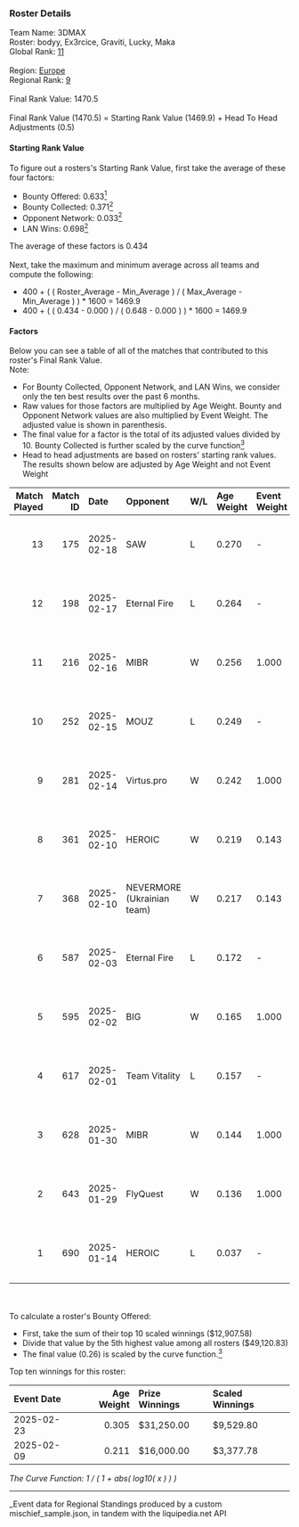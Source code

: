 ### Roster Details<br />
Team Name: 3DMAX<br />
Roster: bodyy, Ex3rcice, Graviti, Lucky, Maka<br />
Global Rank: [11](../../standings_global_2025_07_07.md)<br />
<br />
Region: [Europe]( ../../standings_europe_2025_07_07.md)<br />
Regional Rank: [9]( ../../standings_europe_2025_07_07.md)<br />
<br />
Final Rank Value:  1470.5<br />
<br />
Final Rank Value (1470.5) = Starting Rank Value (1469.9) + Head To Head Adjustments (0.5)<br />

#### Starting Rank Value<br />
To figure out a rosters's Starting Rank Value, first take the average of these four factors:<br />
- Bounty Offered: 0.633[<sup>1</sup>](#table2)
- Bounty Collected: 0.371[<sup>2</sup>](#table1)
- Opponent Network: 0.033[<sup>2</sup>](#table1)
- LAN Wins: 0.698[<sup>2</sup>](#table1)

The average of these factors is 0.434<br />
<br />
Next, take the maximum and minimum average across all teams and compute the following:<br />
- 400 + ( ( Roster_Average - Min_Average ) / ( Max_Average - Min_Average ) ) * 1600 = 1469.9
- 400 + ( ( 0.434 - 0.000 ) / ( 0.648 - 0.000 ) ) * 1600 = 1469.9


#### Factors<br />
Below you can see a table of all of the matches that contributed to this roster's Final Rank Value.<br />
Note:<br />

- For Bounty Collected, Opponent Network, and LAN Wins, we consider only the ten best results over the past 6 months.
- Raw values for those factors are multiplied by Age Weight. Bounty and Opponent Network values are also multiplied by Event Weight. The adjusted value is shown in parenthesis.
- The final value for a factor is the total of its adjusted values divided by 10. Bounty Collected is further scaled by the curve function[<sup>3</sup>](#curveFunction)
- Head to head adjustments are based on rosters' starting rank values. The results shown below are adjusted by Age Weight and not Event Weight
<span id="table1"></span><br />


| Match Played | Match ID | Date       | Opponent                   | W/L | Age Weight | Event Weight | Bounty Collected | Opponent Network | LAN Wins  | H2H Adj. | Roster                                |
| -: | -: | :- | :- | :- | :- | :- | :- | :- | :- | -: | :- |
|           13 |      175 | 2025-02-18 | SAW                        | L   | 0.270      | -            | -                | -                | -         |    -5.00 | bodyy, Ex3rcice, Graviti, Lucky, Maka |
|           12 |      198 | 2025-02-17 | Eternal Fire               | L   | 0.264      | -            | -                | -                | -         |    -0.77 | bodyy, Ex3rcice, Graviti, Lucky, Maka |
|           11 |      216 | 2025-02-16 | MIBR                       | W   | 0.256      | 1.000        | 0.136 (0.035)    | 0.316 (0.081)    | 1 (0.256) |     1.03 | bodyy, Ex3rcice, Graviti, Lucky, Maka |
|           10 |      252 | 2025-02-15 | MOUZ                       | L   | 0.249      | -            | -                | -                | -         |    -0.42 | bodyy, Ex3rcice, Graviti, Lucky, Maka |
|            9 |      281 | 2025-02-14 | Virtus.pro                 | W   | 0.242      | 1.000        | 0.377 (0.091)    | 0.442 (0.107)    | 1 (0.242) |     5.21 | bodyy, Ex3rcice, Graviti, Lucky, Maka |
|            8 |      361 | 2025-02-10 | HEROIC                     | W   | 0.219      | 0.143        | 0.079 (0.002)    | 0.522 (0.016)    | 0 (0.000) |     0.37 | bodyy, Ex3rcice, Graviti, Lucky, Maka |
|            7 |      368 | 2025-02-10 | NEVERMORE (Ukrainian team) | W   | 0.217      | 0.143        | 0.000 (0.000)    | 0.162 (0.005)    | 0 (0.000) |     0.02 | bodyy, Ex3rcice, Graviti, Lucky, Maka |
|            6 |      587 | 2025-02-03 | Eternal Fire               | L   | 0.172      | -            | -                | -                | -         |    -0.48 | Djoko, Ex3rcice, Graviti, Lucky, Maka |
|            5 |      595 | 2025-02-02 | BIG                        | W   | 0.165      | 1.000        | 0.252 (0.042)    | 0.421 (0.070)    | 1 (0.165) |     1.85 | Djoko, Ex3rcice, Graviti, Lucky, Maka |
|            4 |      617 | 2025-02-01 | Team Vitality              | L   | 0.157      | -            | -                | -                | -         |    -0.90 | Djoko, Ex3rcice, Graviti, Lucky, Maka |
|            3 |      628 | 2025-01-30 | MIBR                       | W   | 0.144      | 1.000        | 0.136 (0.020)    | 0.316 (0.046)    | 1 (0.144) |     0.63 | Djoko, Ex3rcice, Graviti, Lucky, Maka |
|            2 |      643 | 2025-01-29 | FlyQuest                   | W   | 0.136      | 1.000        | 0.088 (0.012)    | 0.014 (0.002)    | 1 (0.136) |     0.12 | Djoko, Ex3rcice, Graviti, Lucky, Maka |
|            1 |      690 | 2025-01-14 | HEROIC                     | L   | 0.037      | -            | -                | -                | -         |    -1.10 | Djoko, Ex3rcice, Graviti, Lucky, Maka |

<br />
<span id="table2"></span><br />
To calculate a roster's Bounty Offered:<br />

- First, take the sum of their top 10 scaled winnings ($12,907.58)
- Divide that value by the 5th highest value among all rosters ($49,120.83)
- The final value (0.26) is scaled by the curve function.[<sup>3</sup>](#curveFunction)

Top ten winnings for this roster:<br />

| Event Date | Age Weight | Prize Winnings | Scaled Winnings |
| :- | -: | :- | :- |
| 2025-02-23 |      0.305 | $31,250.00     | $9,529.80       |
| 2025-02-09 |      0.211 | $16,000.00     | $3,377.78       |


<span id="curveFunction"></span>_The Curve Function: 1 / ( 1 + abs( log10( x ) ) )_<br />

---
_Event data for Regional Standings produced by a custom mischief_sample.json, in tandem with the liquipedia.net API<br />
